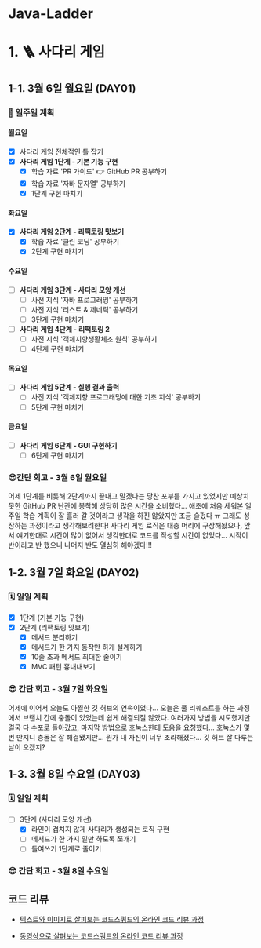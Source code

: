 # Java-Ladder

# 1. 🪜 사다리 게임

## 1-1. 3월 6일 월요일 (DAY01)

### 🧭 일주일 계획

#### 월요일
- [X] 사다리 게임 전체적인 틀 잡기
- [X] **사다리 게임 1단계 - 기본 기능 구현**
  - [X] 학습 자료 'PR 가이드' 👉 GitHub PR 공부하기
  - [X] 학습 자료 '자바 문자열' 공부하기
  - [X] 1단계 구현 마치기

#### 화요일
- [X] **사다리 게임 2단계 - 리팩토링 맛보기**
  - [X] 학습 자료 '클린 코딩' 공부하기
  - [X] 2단계 구현 마치기

#### 수요일
- [ ] **사다리 게임 3단계 - 사다리 모양 개선**
  - [ ] 사전 지식 '자바 프로그래밍' 공부하기
  - [ ] 사전 지식 '리스트 & 제네릭' 공부하기
  - [ ] 3단계 구현 마치기
- [ ] **사다리 게임 4단계 - 리팩토링 2**
  - [ ] 사전 지식 '객체지향생활체조 원칙' 공부하기
  - [ ] 4단계 구현 마치기

#### 목요일
- [ ] **사다리 게임 5단계 - 실행 결과 출력**
  - [ ] 사전 지식 '객체지향 프로그래밍에 대한 기초 지식' 공부하기
  - [ ] 5단계 구현 마치기

#### 금요일
- [ ] **사다리 게임 6단계 - GUI 구현하기**
  - [ ] 6단계 구현 마치기

### 😎간단 회고 - 3월 6일 월요일
어제 1단계를 비롯해 2단계까지 끝내고 말겠다는 당찬 포부를 가지고 있었지만 예상치 못한 GitHub PR 난관에 봉착해
상당히 많은 시간을 소비했다... 애초에 처음 세워본 일주일 학습 계획이 잘 흘러 갈 것이라고 생각을 하진 않았지만 조금 슬펐다 ㅠ
그래도 성장하는 과정이라고 생각해보려한다! 사다리 게임 로직은 대충 머리에 구상해놨으나, 앞서 얘기한대로 시간이 많이 없어서
생각한대로 코드를 작성할 시간이 없었다... 시작이 반이라고 반 했으니 나머지 반도 열심히 해야겠다!!!

## 1-2. 3월 7일 화요일 (DAY02)

### 🗓️ 일일 계획
- [X] 1단계 (기본 기능 구현)
- [X] 2단계 (리팩토링 맛보기)
  - [X] 메서드 분리하기
  - [X] 메서드가 한 가지 동작만 하게 설계하기
  - [X] 10줄 초과 메서드 최대한 줄이기
  - [X] MVC 패턴 흉내내보기

### 😎 간단 회고 - 3월 7일 화요일
어제에 이어서 오늘도 아찔한 깃 허브의 연속이었다... 오늘은 풀 리퀘스트를 하는 과정에서 브랜치 간에 충돌이 있었는데 쉽게 해결되질 않았다.
여러가지 방법을 시도했지만 결국 다 수포로 돌아갔고, 마지막 방법으로 호눅스한테 도움을 요청했다... 호눅스가 몇번 만지니 충돌은 잘 해결됐지만...
뭔가 내 자신이 너무 초라해졌다... 깃 허브 잘 다루는 날이 오겠지?

## 1-3. 3월 8일 수요일 (DAY03)

### 🗓️ 일일 계획
- [ ] 3단계 (사다리 모양 개선)
  - [X] 라인이 겹치지 않게 사다리가 생성되는 로직 구현
  - [ ] 메서드가 한 가지 일만 하도록 쪼개기
  - [ ] 들여쓰기 1단계로 줄이기

### 😎 간단 회고 - 3월 8일 수요일


## 코드 리뷰

* [텍스트와 이미지로 살펴보는 코드스쿼드의 온라인 코드 리뷰 과정](https://github.com/code-squad/codesquad-docs/blob/master/codereview/README.md)

* [동영상으로 살펴보는 코드스쿼드의 온라인 코드 리뷰 과정](https://youtube.com/watch?v=lFinZfu3QO0&si=EnSIkaIECMiOmarE)
